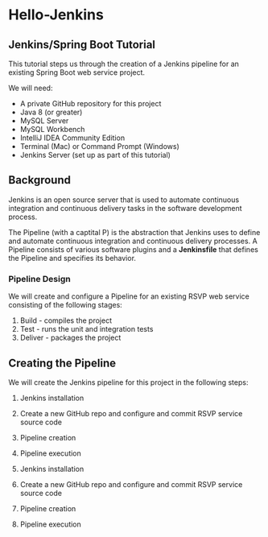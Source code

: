 # Hello-Jenkins

## Jenkins/Spring Boot Tutorial
This tutorial steps us through the creation of a Jenkins pipeline for an existing Spring Boot web service project.

We will need:

* A private GitHub repository for this project
* Java 8 (or greater)
* MySQL Server
* MySQL Workbench
* IntelliJ IDEA Community Edition
* Terminal (Mac) or Command Prompt (Windows)
* Jenkins Server (set up as part of this tutorial)

## Background

Jenkins is an open source server that is used to automate continuous integration and continuous delivery tasks in the software development process.

The Pipeline (with a captital P) is the abstraction that Jenkins uses to define and automate continuous integration and continuous delivery processes. A Pipeline consists of various software plugins and a **Jenkinsfile** that defines the Pipeline and specifies its behavior.

### Pipeline Design

We will create and configure a Pipeline for an existing RSVP web service consisting of the following stages:

1. Build - compiles the project
2. Test - runs the unit and integration tests
3. Deliver - packages the project

## Creating the Pipeline

We will create the Jenkins pipeline for this project in the following steps:

1. Jenkins installation
2. Create a new GitHub repo and configure and commit RSVP service source code
3. Pipeline creation
4. Pipeline execution


1. Jenkins installation
2. Create a new GitHub repo and configure and commit RSVP service source code
3. Pipeline creation
4. Pipeline execution

